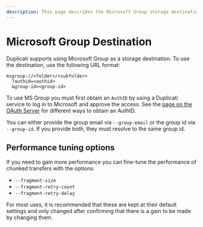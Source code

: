 ```yaml
---
description: This page describes the Microsoft Group storage destination
---
```


# Microsoft Group Destination

Duplicati supports using Microsoft Group as a storage destination. To use the destination, use the following URL format:

```
msgroup://<folder>/<subfolder>
  ?authid=<authid>
  &group-id=<group-id>
```

To use MS Group you must first obtain an `AuthID` by using a Duplicati service to log in to Microsoft and approve the access. See the [page on the OAuth Server](../../duplicati-programs/oauth-server.md) for different ways to obtain an AuthID.

You can either provide the group email via `--group-email` or the group id via `--group-id`. If you provide both, they must resolve to the same group id.

## Performance tuning options

If you need to gain more performance you can fine-tune the performance of chunked transfers with the options:

* `--fragment-size`
* `--fragment-retry-count`
* `--fragment-retry-delay`

For most uses, it is recommended that these are kept at their default settings and only changed after confirming that there is a gain to be made by changing them.
